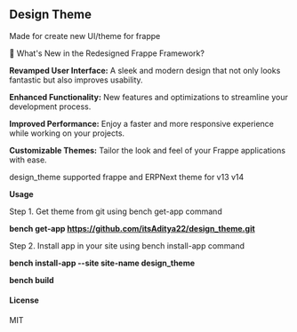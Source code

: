 ## Design Theme

Made for create new UI/theme for frappe

🎨 What's New in the Redesigned Frappe Framework?

**Revamped User Interface:** A sleek and modern design that not only looks fantastic but also improves usability.

**Enhanced Functionality:** New features and optimizations to streamline your development process.

**Improved Performance:** Enjoy a faster and more responsive experience while working on your projects.

**Customizable Themes:** Tailor the look and feel of your Frappe applications with ease.

design_theme supported frappe and ERPNext theme for v13 v14

**Usage**

Step 1. Get theme from git using bench get-app command

**bench get-app https://github.com/itsAditya22/design_theme.git**

Step 2. Install app in your site using bench install-app command

**bench install-app --site site-name design_theme**

**bench build**

#### License

MIT
